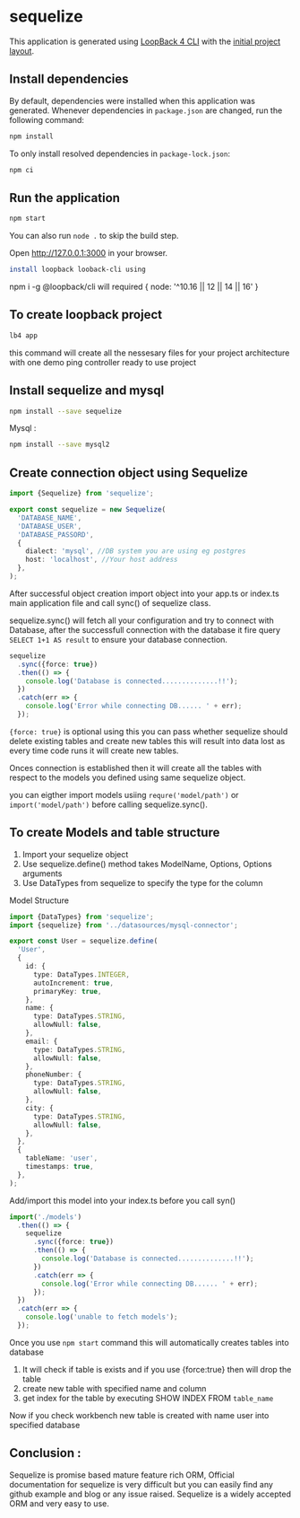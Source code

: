 # sequelize

This application is generated using [LoopBack 4 CLI](https://loopback.io/doc/en/lb4/Command-line-interface.html) with the
[initial project layout](https://loopback.io/doc/en/lb4/Loopback-application-layout.html).

## Install dependencies

By default, dependencies were installed when this application was generated.
Whenever dependencies in `package.json` are changed, run the following command:

```sh
npm install
```

To only install resolved dependencies in `package-lock.json`:

```sh
npm ci
```

## Run the application

```sh
npm start
```

You can also run `node .` to skip the build step.

Open http://127.0.0.1:3000 in your browser.

```sh
install loopback looback-cli using
```

npm i -g @loopback/cli will required { node: '^10.16 || 12 || 14 || 16' }

## To create loopback project

```sh
lb4 app
```

this command will create all the nessesary files for your project architecture with one demo ping controller ready to use project

## Install sequelize and mysql

```sh
npm install --save sequelize
```

Mysql :

```sh
npm install --save mysql2
```

## Create connection object using Sequelize

```typescript
import {Sequelize} from 'sequelize';

export const sequelize = new Sequelize(
  'DATABASE_NAME',
  'DATABASE_USER',
  'DATABASE_PASSORD',
  {
    dialect: 'mysql', //DB system you are using eg postgres
    host: 'localhost', //Your host address
  },
);
```

After successful object creation import object into your app.ts or index.ts main application file and call sync() of sequelize class.

sequelize.sync() will fetch all your configuration and try to connect with Database, after the successfull connection with the database it fire query `SELECT 1+1 AS result` to ensure your database connection.

```typescript
sequelize
  .sync({force: true})
  .then(() => {
    console.log('Database is connected..............!!');
  })
  .catch(err => {
    console.log('Error while connecting DB...... ' + err);
  });
```

`{force: true}` is optional using this you can pass whether sequelize should delete existing tables and create new tables this will result into data lost as every time code runs it will create new tables.

Onces connection is established then it will create all the tables with respect to the models you defined using same sequelize object.

you can eigther import models usiing `requre('model/path')` or `import('model/path')` before calling sequelize.sync().

## To create Models and table structure

1. Import your sequelize object
2. Use sequelize.define()
   method takes ModelName, Options<ModelAttributes>, Options<TablesAttributes> arguments
3. Use DataTypes from sequelize to specify the type for the column

Model Structure

```typescript
import {DataTypes} from 'sequelize';
import {sequelize} from '../datasources/mysql-connector';

export const User = sequelize.define(
  'User',
  {
    id: {
      type: DataTypes.INTEGER,
      autoIncrement: true,
      primaryKey: true,
    },
    name: {
      type: DataTypes.STRING,
      allowNull: false,
    },
    email: {
      type: DataTypes.STRING,
      allowNull: false,
    },
    phoneNumber: {
      type: DataTypes.STRING,
      allowNull: false,
    },
    city: {
      type: DataTypes.STRING,
      allowNull: false,
    },
  },
  {
    tableName: 'user',
    timestamps: true,
  },
);
```

Add/import this model into your index.ts before you call syn()

```typescript
import('./models')
  .then(() => {
    sequelize
      .sync({force: true})
      .then(() => {
        console.log('Database is connected..............!!');
      })
      .catch(err => {
        console.log('Error while connecting DB...... ' + err);
      });
  })
  .catch(err => {
    console.log('unable to fetch models');
  });
```

Once you use `npm start` command this will automatically creates tables into database

1. It will check if table is exists and if you use {force:true} then will drop the table
2. create new table with specified name and column
3. get index for the table by executing SHOW INDEX FROM `table_name`

Now if you check workbench new table is created with name user into specified database

## Conclusion :

Sequelize is promise based mature feature rich ORM, Official documentation for
sequelize is very difficult but you can easily find any github example and blog
or any issue raised. Sequelize is a widely accepted ORM and very easy to use.

